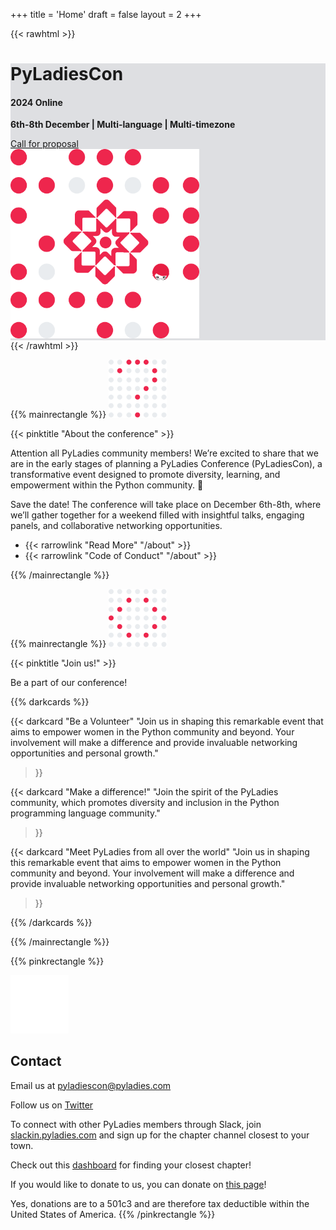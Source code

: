 +++
title = 'Home'
draft = false
layout = 2
+++

{{< rawhtml >}}
<!-- TODO: Update banner -->
<div style="background: #dedfe2;" class="position-relative overflow-hidden p-1 p-md-3 m-md-1 text-center">
    <div class="d-md-flex flex-md-equal w-75 my-md-3 mx-auto align-items-center">
      <div class="col-md-5 p-lg-3 mx-auto my-5">
        <h1 class="display-4 fw-normal pink">PyLadiesCon</h1>
        <h4 class="special-font pink">2024 Online</h4>
        <p class="lead" style="font-weight: bolder;">
          6th-8th December | Multi-language | Multi-timezone
        </p>
        <div class="social w-50 mx-auto pt-3">
          <a href="https://fosstodon.org/@pyladiescon"><i class="fab fa-mastodon fa-2x px-2" aria-hidden="true"></i></a>
          <a href="https://twitter.com/pyladiescon"><i class="fab fa-twitter fa-2x px-2" aria-hidden="true"></i></a>
          <a href="https://instagram.com/pyladiescon"><i class="fab fa-instagram fa-2x px-2" aria-hidden="true"></i></a>
          <a href="https://www.linkedin.com/company/pyladiescon"><i class="fab fa-linkedin fa-2x px-2" aria-hidden="true"></i></a>
        </div>
        <div class="w-50 mx-auto mt-2">
          <a class="btn btn-outline-secondary btn-pink-gradient" href="https://pretalx.com/pyladiescon-2024/cfp" target="_blank">Call for proposal</a>
        </div>
      </div>
      <div class="col-md-5 p-lg-1 mx-auto my-5">
        <img style="width: 60%;" src="img/banner.png">
      </div>
  </div>
</div>
{{< /rawhtml >}}

{{% mainrectangle %}}
![About Icon class=icon-section](/img/about-icon.png)

{{< pinktitle "About the conference" >}}

Attention all PyLadies community members! We’re excited to share that we are in
the early stages of planning a PyLadies Conference (PyLadiesCon),
a transformative event designed to promote diversity, learning, and empowerment
within the Python community.  🎉

Save the date! The conference will take place on December 6th-8th,
where we’ll gather together for a weekend filled with insightful talks,
engaging panels, and collaborative networking opportunities.

* {{< rarrowlink "Read More" "/about" >}}
* {{< rarrowlink "Code of Conduct" "/about" >}}

{{% /mainrectangle %}}

{{% mainrectangle %}}
![Join us Icon class=icon-section](/img/details-icon.png)

{{< pinktitle "Join us!" >}}

Be a part of our conference!

{{% darkcards %}}

{{< darkcard
  "Be a Volunteer"
  "Join us in shaping this remarkable event that aims to empower women in the Python community and beyond. Your involvement will make a difference and provide invaluable networking opportunities and personal growth."
  >}}

{{< darkcard
  "Make a difference!"
  "Join the spirit of the PyLadies community, which promotes diversity and inclusion in the Python programming language community."
  >}}

{{< darkcard
  "Meet PyLadies from all over the world"
  "Join us in shaping this remarkable event that aims to empower women in the Python community and beyond. Your involvement will make a difference and provide invaluable networking opportunities and personal growth."
  >}}

{{% /darkcards %}}

{{% /mainrectangle %}}

{{% pinkrectangle %}}

![Contact us Icon class=icon-section](/img/contact-icon.png)

## Contact

Email us at
<a href="mailto:pyladiescon@pyladies.com">pyladiescon@pyladies.com</a>

Follow us on <a href="https://twitter.com/pyladiescon">Twitter</a>

To connect with other PyLadies members through Slack, join
<a href="https://slackin.pyladies.com">slackin.pyladies.com</a>
and sign up for the chapter channel closest to
your town.

Check out this
<a href="https://reshamas.github.io/the-hidden-depth-of-pyladies/">dashboard</a>
for finding your closest chapter!

If you would like to donate to us, you can donate on
<a href="https://psfmember.org/civicrm/contribute/transact/?reset=1&amp;id=6">this page</a>!

Yes, donations are to a 501c3 and are therefore tax deductible within
the United States of America.
{{% /pinkrectangle %}}
